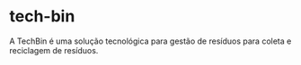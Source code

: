 # tech-bin
A TechBin é uma solução tecnológica para gestão de resíduos para coleta e reciclagem de resíduos.
